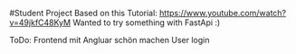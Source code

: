 #Student Project
Based on this Tutorial: https://www.youtube.com/watch?v=49jkfC48KyM
Wanted to try something with FastApi :) 

ToDo:
Frontend mit Angluar schön machen
User login
